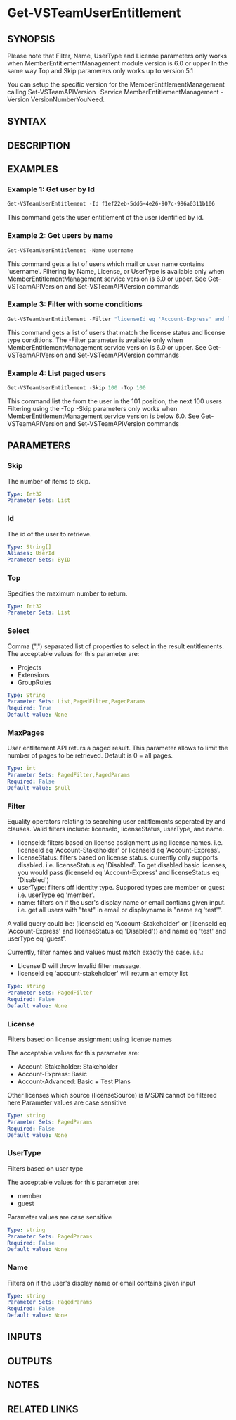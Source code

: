<!-- #include "./common/header.md" -->

# Get-VSTeamUserEntitlement

## SYNOPSIS

<!-- #include "./synopsis/Get-VSTeamUserEntitlement.md" -->

Please note that Filter, Name, UserType and License parameters only works when MemberEntitlementManagement module version is 6.0 or upper
In the same way Top and Skip paramerers only works up to version 5.1

You can setup the specific version for the MemberEntitlementManagement calling Set-VSTeamAPIVersion -Service MemberEntitlementManagement -Version VersionNumberYouNeed.

## SYNTAX

## DESCRIPTION

<!-- #include "./synopsis/Get-VSTeamUserEntitlement.md" -->

## EXAMPLES

### Example 1: Get user by Id

```powershell
Get-VSTeamUserEntitlement -Id f1ef22eb-5dd6-4e26-907c-986a0311b106
```

This command gets the user entitlement of the user identified by id.

### Example 2: Get users by name

```powershell
Get-VSTeamUserEntitlement -Name username
```

This command gets a list of users which mail or user name contains 'username'.
Filtering by Name, License, or UserType is available only when MemberEntitlementManagement service version is 6.0 or upper. See Get-VSTeamAPIVersion and Set-VSTeamAPIVersion commands


### Example 3: Filter with some conditions

```powershell
Get-VSTeamUserEntitlement -Filter "licenseId eq 'Account-Express' and licenseStatus eq 'Disabled'"
```

This command gets a list of users that match the license status and license type conditions.
The -Filter parameter is available only when MemberEntitlementManagement service version is 6.0 or upper. See Get-VSTeamAPIVersion and Set-VSTeamAPIVersion commands


### Example 4: List paged users

```powershell
Get-VSTeamUserEntitlement -Skip 100 -Top 100
```

This command list the from the user in the 101 position, the next 100 users
Filtering using the -Top -Skip parameters only works when MemberEntitlementManagement service version is below 6.0. See Get-VSTeamAPIVersion and Set-VSTeamAPIVersion commands


## PARAMETERS

### Skip

The number of items to skip.

```yaml
Type: Int32
Parameter Sets: List
```

### Id

The id of the user to retrieve.

```yaml
Type: String[]
Aliases: UserId
Parameter Sets: ByID
```

### Top

Specifies the maximum number to return.

```yaml
Type: Int32
Parameter Sets: List
```

### Select

Comma (",") separated list of properties to select in the result entitlements.  The acceptable values for this parameter are:

- Projects
- Extensions
- GroupRules

```yaml
Type: String
Parameter Sets: List,PagedFilter,PagedParams
Required: True
Default value: None
```

### MaxPages

User entlitement API returs a paged result. This parameter allows to limit the number of pages to be retrieved. Default is 0 = all pages.

```yaml
Type: int
Parameter Sets: PagedFilter,PagedParams
Required: False
Default value: $null
```

### Filter

Equality operators relating to searching user entitlements seperated by and clauses. Valid filters include: licenseId, licenseStatus, userType, and name.
- licenseId: filters based on license assignment using license names. i.e. licenseId eq 'Account-Stakeholder' or licenseId eq 'Account-Express'.
- licenseStatus: filters based on license status. currently only supports disabled. i.e. licenseStatus eq 'Disabled'. To get disabled basic licenses, you would pass (licenseId eq 'Account-Express' and licenseStatus eq 'Disabled')
- userType: filters off identity type. Suppored types are member or guest i.e. userType eq 'member'.
- name: filters on if the user's display name or email contians given input. i.e. get all users with "test" in email or displayname is "name eq 'test'".

A valid query could be: (licenseId eq 'Account-Stakeholder' or (licenseId eq 'Account-Express' and licenseStatus eq 'Disabled')) and name eq 'test' and userType eq 'guest'.

Currently, filter names and values must match exactly the case. i.e.:
* LicenseID will throw Invalid filter message.
* licenseId eq 'account-stakeholder' will return an empty list

```yaml
Type: string
Parameter Sets: PagedFilter
Required: False
Default value: None
```

### License

Filters based on license assignment using license names

The acceptable values for this parameter are:
- Account-Stakeholder: Stakeholder
- Account-Express: Basic
- Account-Advanced: Basic + Test Plans

Other licenses which source (licenseSource) is MSDN cannot be filtered here
Parameter values are case sensitive

```yaml
Type: string
Parameter Sets: PagedParams
Required: False
Default value: None
```

### UserType

Filters based on user type

The acceptable values for this parameter are:
- member
- guest

Parameter values are case sensitive

```yaml
Type: string
Parameter Sets: PagedParams
Required: False
Default value: None
```

### Name

Filters on if the user's display name or email contains given input

```yaml
Type: string
Parameter Sets: PagedParams
Required: False
Default value: None
```


## INPUTS

## OUTPUTS

## NOTES

<!-- #include "./common/prerequisites.md" -->

## RELATED LINKS
